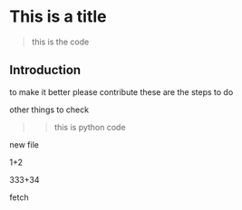 # This is a title
> this is the code 

## Introduction 
to make it better please contribute 
these are the steps to do 

other things to check 

>> this is python code


new file 

1+2

333+34


fetch 
